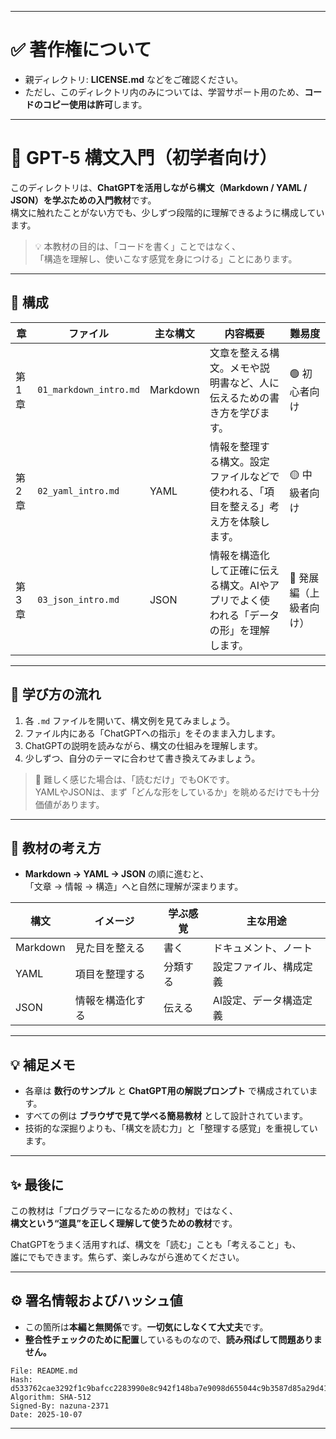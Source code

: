 
---

# ✅ 著作権について
- 親ディレクトリ: **LICENSE.md** などをご確認ください。
- ただし、このディレクトリ内のみについては、学習サポート用のため、**コードのコピー使用は許可**します。

---

# 🧭 GPT-5 構文入門（初学者向け）

このディレクトリは、**ChatGPTを活用しながら構文（Markdown / YAML / JSON）を学ぶための入門教材**です。  
構文に触れたことがない方でも、少しずつ段階的に理解できるように構成しています。

> 💡 本教材の目的は、「コードを書く」ことではなく、  
> 「構造を理解し、使いこなす感覚を身につける」ことにあります。

---

## 📘 構成

| 章 | ファイル | 主な構文 | 内容概要 | 難易度 |
|----|-----------|-----------|-----------|---------|
| 第1章 | `01_markdown_intro.md` | Markdown | 文章を整える構文。メモや説明書など、人に伝えるための書き方を学びます。 | 🟢 初心者向け |
| 第2章 | `02_yaml_intro.md` | YAML | 情報を整理する構文。設定ファイルなどで使われる、「項目を整える」考え方を体験します。 | 🟡 中級者向け |
| 第3章 | `03_json_intro.md` | JSON | 情報を構造化して正確に伝える構文。AIやアプリでよく使われる「データの形」を理解します。 | 🔵 発展編（上級者向け） |

---

## 🧠 学び方の流れ

1. 各 `.md` ファイルを開いて、構文例を見てみましょう。
2. ファイル内にある「ChatGPTへの指示」をそのまま入力します。 
3. ChatGPTの説明を読みながら、構文の仕組みを理解します。
4. 少しずつ、自分のテーマに合わせて書き換えてみましょう。

> 📎 難しく感じた場合は、「読むだけ」でもOKです。  
> YAMLやJSONは、まず「どんな形をしているか」を眺めるだけでも十分価値があります。

---

## 💬 教材の考え方

- **Markdown → YAML → JSON** の順に進むと、  
  「文章 → 情報 → 構造」へと自然に理解が深まります。

| 構文 | イメージ | 学ぶ感覚 | 主な用途 |
|------|-----------|------------|------------|
| Markdown | 見た目を整える | 書く | ドキュメント、ノート |
| YAML | 項目を整理する | 分類する | 設定ファイル、構成定義 |
| JSON | 情報を構造化する | 伝える | AI設定、データ構造定義 |

---

## 💡 補足メモ

- 各章は **数行のサンプル** と **ChatGPT用の解説プロンプト** で構成されています。  
- すべての例は **ブラウザで見て学べる簡易教材** として設計されています。
- 技術的な深掘りよりも、「構文を読む力」と「整理する感覚」を重視しています。

---

## ✨ 最後に

この教材は「プログラマーになるための教材」ではなく、  
**構文という“道具”を正しく理解して使うための教材**です。  

ChatGPTをうまく活用すれば、構文を「読む」ことも「考えること」も、  
誰にでもできます。焦らず、楽しみながら進めてください。

---

## ⚙️ 署名情報およびハッシュ値
- この箇所は**本編と無関係**です。**一切気にしなくて大丈夫**です。
- **整合性チェックのために配置**しているものなので、**読み飛ばして問題ありません。**
```text
File: README.md
Hash: d533762cae3292f1c9bafcc2283990e8c942f148ba7e9098d655044c9b3587d85a29d411deefea409bd54173bb6485a68f822f816c679045c12e2a9074372318
Algorithm: SHA-512  
Signed-By: nazuna-2371  
Date: 2025-10-07
```

---

